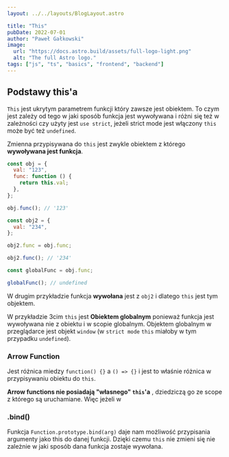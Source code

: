 ```yaml
---
layout: ../../layouts/BlogLayout.astro

title: "This"
pubDate: 2022-07-01
author: "Paweł Gałkowski"
image:
  url: "https://docs.astro.build/assets/full-logo-light.png"
  alt: "The full Astro logo."
tags: ["js", "ts", "basics", "frontend", "backend"]
---
```


## Podstawy this'a

`This` jest ukrytym parametrem funkcji który zawsze jest obiektem. To czym jest zależy od tego w jaki sposób funkcja jest wywoływana i różni się też w zależności czy użyty jest `use strict`, jeżeli strict mode jest włączony `this` może być też `undefined`.

Zmienna przypisywana do `this` jest zwykle obiektem z którego **wywoływana jest funkcja**.

```js
const obj = {
  val: "123",
  func: function () {
    return this.val;
  },
};

obj.func(); // '123'

const obj2 = {
  val: "234",
};

obj2.func = obj.func;

obj2.func(); // '234'

const globalFunc = obj.func;

globalFunc(); // undefined
```

W drugim przykładzie funkcja **wywołana** jest z `obj2` i dlatego `this` jest tym objektem.

W przykładzie 3cim `this` jest **Obiektem globalnym** ponieważ funkcja jest wywoływana nie z obiektu i w scopie globalnym. Objektem globalnym w przeglądarce jest objekt `window` (w `strict mode` `this` miałoby w tym przypadku `undefined`).

### Arrow Function

Jest różnica miedzy `function() {}` a `() => {}` i jest to właśnie różnica w przypisywaniu obiektu do `this`.

**Arrow functions nie posiadają "własnego" `this`'a** , dziedziczą go ze scope z którego są uruchamiane. Więc jeżeli w

### .bind()

Funkcja `Function.prototype.bind(arg)` daje nam możliwość przypisania argumenty jako this do danej funkcji. Dzięki czemu `this` nie zmieni się nie zależnie w jaki sposób dana funkcja zostaje wywołana.

